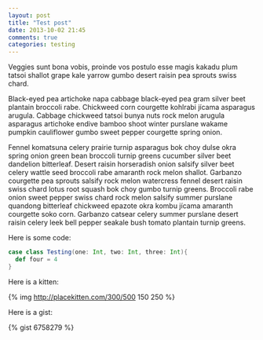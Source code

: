 ```yaml
---
layout: post
title: "Test post"
date: 2013-10-02 21:45
comments: true
categories: testing
---
```


Veggies sunt bona vobis, proinde vos postulo esse magis kakadu plum tatsoi shallot grape kale yarrow gumbo desert raisin pea sprouts swiss chard.

Black-eyed pea artichoke napa cabbage black-eyed pea gram silver beet plantain broccoli rabe. Chickweed corn courgette kohlrabi jícama asparagus arugula. Cabbage chickweed tatsoi bunya nuts rock melon arugula asparagus artichoke endive bamboo shoot winter purslane wakame pumpkin cauliflower gumbo sweet pepper courgette spring onion.

Fennel komatsuna celery prairie turnip asparagus bok choy dulse okra spring onion green bean broccoli turnip greens cucumber silver beet dandelion bitterleaf. Desert raisin horseradish onion salsify silver beet celery wattle seed broccoli rabe amaranth rock melon shallot. Garbanzo courgette pea sprouts salsify rock melon watercress fennel desert raisin swiss chard lotus root squash bok choy gumbo turnip greens. Broccoli rabe onion sweet pepper swiss chard rock melon salsify summer purslane quandong bitterleaf chickweed epazote okra kombu jícama amaranth courgette soko corn. Garbanzo catsear celery summer purslane desert raisin celery leek bell pepper seakale bush tomato plantain turnip greens.

Here is some code:

``` scala
case class Testing(one: Int, two: Int, three: Int){
  def four = 4
}
```

Here is a kitten:

{% img http://placekitten.com/300/500 150 250 %}

Here is a gist:

{% gist 6758279 %}